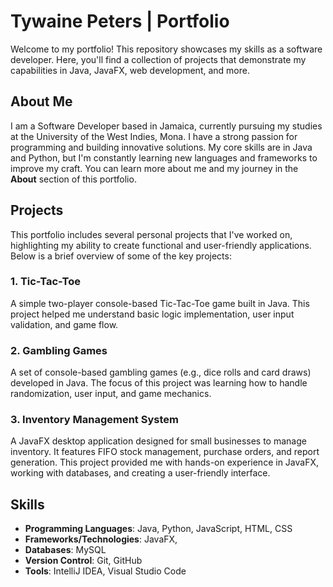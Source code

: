 # Tywaine Peters | Portfolio

Welcome to my portfolio! This repository showcases my skills as a software developer. Here, you'll find a collection of projects that demonstrate my capabilities in Java, JavaFX, web development, and more.

## About Me

I am a Software Developer based in Jamaica, currently pursuing my studies at the University of the West Indies, Mona. I have a strong passion for programming and building innovative solutions. My core skills are in Java and Python, but I'm constantly learning new languages and frameworks to improve my craft. You can learn more about me and my journey in the **About** section of this portfolio.

## Projects

This portfolio includes several personal projects that I've worked on, highlighting my ability to create functional and user-friendly applications. Below is a brief overview of some of the key projects:

### 1. Tic-Tac-Toe

A simple two-player console-based Tic-Tac-Toe game built in Java. This project helped me understand basic logic implementation, user input validation, and game flow.

### 2. Gambling Games

A set of console-based gambling games (e.g., dice rolls and card draws) developed in Java. The focus of this project was learning how to handle randomization, user input, and game mechanics.

### 3. Inventory Management System

A JavaFX desktop application designed for small businesses to manage inventory. It features FIFO stock management, purchase orders, and report generation. This project provided me with hands-on experience in JavaFX, working with databases, and creating a user-friendly interface.

## Skills

- **Programming Languages**: Java, Python, JavaScript, HTML, CSS
- **Frameworks/Technologies**: JavaFX,
- **Databases**: MySQL
- **Version Control**: Git, GitHub
- **Tools**: IntelliJ IDEA, Visual Studio Code
